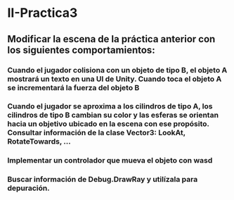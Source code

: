 # II-Practica3

## Modificar la escena de la práctica anterior con los siguientes comportamientos:

### Cuando el jugador colisiona con un objeto de tipo B, el objeto A mostrará un texto en una UI de Unity. Cuando toca el objeto A se incrementará la fuerza del objeto B



### Cuando el jugador se aproxima a los cilindros de tipo A, los cilindros de tipo B cambian su color y las esferas se orientan hacia un objetivo ubicado en la escena con ese propósito. Consultar información de la clase Vector3: LookAt, RotateTowards, ...


### Implementar un controlador que mueva el objeto con wasd


### Buscar información de Debug.DrawRay y utilízala para depuración.

